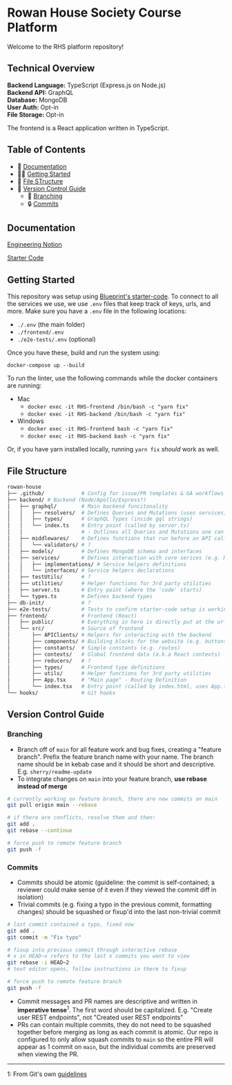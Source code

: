 # Rowan House Society Course Platform
Welcome to the RHS platform repository!

## Technical Overview
**Backend Language:** TypeScript (Express.js on Node.js)<br>
**Backend API:** GraphQL<br>
**Database:** MongoDB<br>
**User Auth:** Opt-in<br>
**File Storage:** Opt-in<br>

The frontend is a React application written in TypeScript.

## Table of Contents
* 📝 [Documentation](#documentation)
* 👨‍💻 [Getting Started](#getting-started)
* 📂 [File STructure](#file-structure)
* 🌳 [Version Control Guide](#version-control-guide)
  * 🌿 [Branching](#branching)
  * 🔒 [Commits](#commits)

## Documentation
[Engineering Notion](https://www.notion.so/uwblueprintexecs/Engineering-f40d9b293ef84f91b7c846ea273af440)

[Starter Code](https://uwblueprint.github.io/starter-code-v2)

## Getting Started
This repository was setup using [Blueprint's starter-code](https://uwblueprint.github.io/starter-code-v2/docs/getting-started). To connect to all the services we use, we use `.env` files that keep track of keys, urls, and more. Make sure you have a `.env` file in the following locations:
- `./.env` (the main folder)
- `./frontend/.env`
- `./e2e-tests/.env` (optional)

Once you have these, build and run the system using:
```
docker-compose up --build
```

To run the linter, use the following commands while the docker containers are running:
- Mac
  - `docker exec -it RHS-frontend /bin/bash -c "yarn fix"`
  - `docker exec -it RHS-backend /bin/bash -c "yarn fix"`
- Windows
  - `docker exec -it RHS-frontend bash -c "yarn fix"`
  - `docker exec -it RHS-backend bash -c "yarn fix"`

Or, if you have yarn installed locally, running `yarn fix` *should* work as well.

## File Structure
```bash
rowan-house
├── .github/            # Config for issue/PR templates & GA workflows
├── backend/ # Backend (Node/Apollo/Express?)
│   ├── graphql/        # Main backend funcitonality
│   │   ├── resolvers/  # Defines Queries and Mutations (uses services)
│   │   ├── types/      # GraphQL Types (inside gql strings)
│   │   └── index.ts    # Entry point (called by server.ts)
│   │                   # - Outlines all Queries and Mutations one can call on
│   ├── middlewares/    # Defines functions that run before an API call is resolved (e.g ensures auth)
│   │   └── validators/ # ?
│   ├── models/         # Defines MongoDB schema and interfaces
│   ├── services/       # Defines interaction with core serices (e.g. Mongo, Firebase)
│   │   ├── implementations/ # Service helpers definitions
│   │   └── interfaces/ # Service helpers declarations
│   ├── testUtils/      # ?
│   ├── utilities/      # Helper functions for 3rd party utilities
│   ├── server.ts       # Entry point (where the 'code' starts)
│   └── types.ts        # Defines backend types
├── db-init/            # ?
├── e2e-tests/          # Tests to confirm starter-code setup is working
├── frontend/           # Frontend (React)
│   ├── public/         # Everything in here is directly put at the url (e.g. index.html)
│   └── src/            # Source of frontend
│       ├── APIClients/ # Helpers for interacting with the backend
│       ├── components/ # Building blocks for the website (e.g. buttons, pages)
│       ├── constants/  # Simple constants (e.g. routes)
│       ├── contexts/   # Global frontend data (a.k.a React contexts)
│       ├── reducers/   # ?
│       ├── types/      # Frontend type definitions
│       ├── utils/      # Helper functions for 3rd party utilities
│       ├── App.tsx     # "Main page" - Routing Definition
│       └── index.tsx   # Entry point (called by index.html, uses App.tsx)
└── hooks/              # Git hooks
```

## Version Control Guide

### Branching
* Branch off of `main` for all feature work and bug fixes, creating a "feature branch". Prefix the feature branch name with your name. The branch name should be in kebab case and it should be short and descriptive. E.g. `sherry/readme-update`
* To integrate changes on `main` into your feature branch, **use rebase instead of merge**

```bash
# currently working on feature branch, there are new commits on main
git pull origin main --rebase

# if there are conflicts, resolve them and then:
git add .
git rebase --continue

# force push to remote feature branch
git push -f
```

### Commits
* Commits should be atomic (guideline: the commit is self-contained; a reviewer could make sense of it even if they viewed the commit diff in isolation)
* Trivial commits (e.g. fixing a typo in the previous commit, formatting changes) should be squashed or fixup'd into the last non-trivial commit

```bash
# last commit contained a typo, fixed now
git add .
git commit -m "Fix typo"

# fixup into previous commit through interactive rebase
# x in HEAD~x refers to the last x commits you want to view
git rebase -i HEAD~2
# text editor opens, follow instructions in there to fixup

# force push to remote feature branch
git push -f
```

* Commit messages and PR names are descriptive and written in **imperative tense**<sup>1</sup>. The first word should be capitalized. E.g. "Create user REST endpoints", not "Created user REST endpoints"
* PRs can contain multiple commits, they do not need to be squashed together before merging as long as each commit is atomic. Our repo is configured to only allow squash commits to `main` so the entire PR will appear as 1 commit on `main`, but the individual commits are preserved when viewing the PR.

---

1: From Git's own [guidelines](https://github.com/git/git/blob/311531c9de557d25ac087c1637818bd2aad6eb3a/Documentation/SubmittingPatches#L139-L145)
